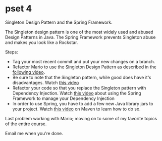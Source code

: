 pset 4 
======

Singleton Design Pattern and the Spring Framework.

The Singleton design pattern is one of the most widely used and abused Design Patterns in Java.
The Spring Framework prevents Singleton abuse and makes you look like a Rockstar.

Steps:
  * Tag your most recent commit and put your new changes on a branch.
  * Refactor Mario to use the Singleton Design Pattern as described in the [following video](http://tv.launchcode.us/#/videos/java_singleton?lesson=Java).
  * Be sure to note that the Singleton pattern, while good does have it's disadvantages.  Watch [this video](http://tv.launchcode.us/#/videos/java_dependency_injection?lesson=Java)
  * Refactor your code so that you replace the Singleton pattern with Dependency Injection.  Watch [this video](http://tv.launchcode.us/#/videos/java_spring_framework?lesson=Java) about using the Spring Framework to manage your Dependency Injection
  * In order to use Spring, you have to add a few new Java library jars to your project.  Watch [this video](http://tv.launchcode.us/#/videos/java_maven?lesson=Java) on Maven to learn how to do so.
  
Last problem working with Mario; moving on to some of my favorite topics of the entire course.

Email me when you're done.
 

